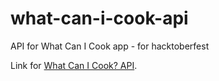 # what-can-i-cook-api
API for What Can I Cook app - for hacktoberfest

Link for [What Can I Cook? API](https://github.com/OlegAngelo/what-can-i-cook-api.git).
